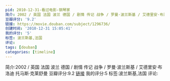 ```yaml
---
pid: 2010-12-31-看过电影-钢琴家
简介: 2002 / 英国 法国 波兰 德国 / 剧情 传记 战争 / 罗曼·波兰斯基 / 艾德里安·布洛迪 托马斯·克莱舒曼
豆瓣评分: '9.2'
链接: https://movie.douban.com/subject/1296736/
创建时间: '2010-12-31 15:05:41'
我的评分: '5'
标签: 波兰斯基,法国
评论:
tags: [douban]
categories: [timeline]
---
```

简介:2002 / 英国 法国 波兰 德国 / 剧情 传记 战争 / 罗曼·波兰斯基 / 艾德里安·布洛迪 托马斯·克莱舒曼
豆瓣评分:9.2
[链接](https://movie.douban.com/subject/1296736/)
我的评分:5
标签:波兰斯基,法国
评论:
